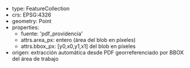 - type: FeatureCollection
- crs: EPSG:4326
- geometry: Point
- properties:
  - fuente: 'pdf_providencia'
  - attrs.area_px: entero (área del blob en píxeles)
  - attrs.bbox_px: [y0,x0,y1,x1] del blob en píxeles
- origen: extracción automática desde PDF georreferenciado por BBOX del área de trabajo
